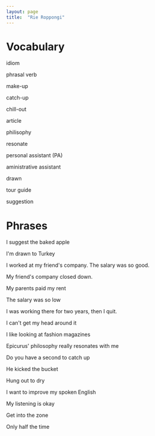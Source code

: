 ```yaml
---
layout: page
title:  "Rie Roppongi"
---
```


Vocabulary
==========
idiom

phrasal verb

make-up

catch-up

chill-out

article

philisophy

resonate

personal assistant (PA)

aministrative assistant

drawn

tour guide

suggestion

Phrases
=======
I suggest the baked apple

I'm drawn to Turkey

I worked at my friend's company. The salary was so good.

My friend's company closed down.										

My parents paid my rent

The salary was so low

I was working there for two years, then I quit.

I can't get my head around it

I like looking at fashion magazines

Epicurus' philosophy really resonates with me

Do you have a second to catch up

He kicked the bucket

Hung out to dry

I want to improve my spoken English

My listening is okay

Get into the zone

Only half the time